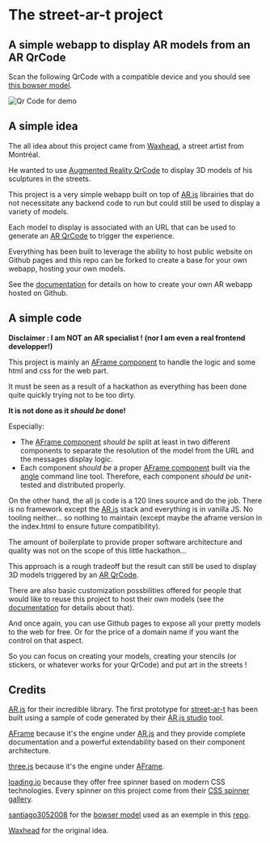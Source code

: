 # The street-ar-t project

## A simple webapp to display AR models from an AR QrCode

Scan the following QrCode with a compatible device and you should see [this bowser model](https://sketchfab.com/3d-models/bowser-fa17f94ae350416f86c35db7c0e129c3).

![Qr Code for demo](https://github.com/nihilux-org/street-ar-t/raw/main/docs/img/qr-street-ar-t-demo.png "Qr Code for the demo")

## A simple idea

The all idea about this project came from [Waxhead](https://www.instagram.com/waxheadart), a street artist from Montréal.

He wanted to use [Augmented Reality QrCode](https://medium.com/chialab-open-source/how-to-deliver-ar-on-the-web-only-with-a-qr-code-e24b7b61f8cb) to display 3D models of his sculptures in the streets.

This project is a very simple webapp built on top of [AR.js](https://github.com/AR-js-org/AR.js/) librairies that do not necessitate any backend code to run but could still be used to display a variety of models.

Each model to display is associated with an URL that can be used to generate an [AR QrCode](https://medium.com/chialab-open-source/how-to-deliver-ar-on-the-web-only-with-a-qr-code-e24b7b61f8cb) to trigger the experience.

Everything has been built to leverage the ability to host public website on Github pages and this repo can be forked to create a base for your own webapp, hosting your own models.

See the [documentation](./docs) for details on how to create your own AR webapp hosted on Github.

## A simple code

**Disclaimer : I am NOT an AR specialist ! (nor I am even a real frontend developper!)**

This project is mainly an [AFrame component](https://aframe.io/docs/1.2.0/core/component.html) to handle the logic and some html and css for the web part.

It must be seen as a result of a hackathon as everything has been done quite quickly trying not to be too dirty.

**It is not done as it *should be* done!**

Especially:
* The [AFrame component](https://aframe.io/docs/1.2.0/core/component.html) *should be* split at least in two different components to separate the resolution of the model from the URL and the messages display logic. 
* Each component *should be* a proper [AFrame component](https://aframe.io/docs/1.2.0/core/component.html) built via the [angle](https://www.npmjs.com/package/angle/) command line tool. Therefore, each component *should be* unit-tested and distributed properly.

On the other hand, the all js code is a 120 lines source and do the job. There is no framework except the [AR.js](https://github.com/AR-js-org/AR.js/) stack and everything is in vanilla JS. No tooling neither... so nothing to maintain (except maybe the aframe version in the index.html to ensure future compatibility).

The amount of boilerplate to provide proper software architecture and quality was not on the scope of this little hackathon...

This approach is a rough tradeoff but the result can still be used to display 3D models triggered by an [AR QrCode](https://medium.com/chialab-open-source/how-to-deliver-ar-on-the-web-only-with-a-qr-code-e24b7b61f8cb).

There are also basic customization possbilities offered for people that would like to reuse this project to host their own models (see the [documentation](./docs) for details about that).

And once again, you can use Github pages to expose all your pretty models to the web for free. Or for the price of a domain name if you want the control on that aspect.

So you can focus on creating your models, creating your stencils (or stickers, or whatever works for your QrCode) and put art in the streets !

## Credits

[AR.js](https://github.com/AR-js-org/AR.js/) for their incredible library. The first prototype for [street-ar-t](https://github.com/nihilux-org/street-ar-t) has been built using a sample of code generated by their [AR.js studio](https://ar-js-org.github.io/studio/) tool.

[AFrame](https://aframe.io) because it's the engine under [AR.js](https://github.com/AR-js-org/AR.js/) and they provide complete documentation and a powerful extendability based on their component architecture.

[three.js](https://threejs.org) because it's the engine under [AFrame](https://aframe.io).

[loading.io](https://loading.io) because they offer free spinner based on modern CSS technologies. Every spinner on this project come from their [CSS spinner gallery](https://loading.io/css/).

[santiago3052008](https://sketchfab.com/santiago3052008) for the [bowser model](https://sketchfab.com/3d-models/bowser-fa17f94ae350416f86c35db7c0e129c3) used as an exemple in this [repo](./assets).

[Waxhead](https://www.instagram.com/waxheadart) for the original idea.
